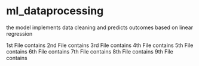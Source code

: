 # ml_dataprocessing

the model implements data cleaning and predicts outcomes based on linear regression

1st File contains
2nd File contains
3rd File contains
4th File contains
5th File contains
6th File contains
7th File contains
8th File contains
9th File contains
